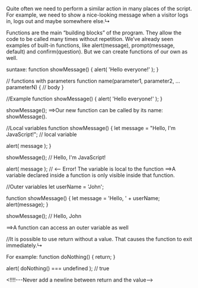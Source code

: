Quite often we need to perform a similar action in many places of the script.
For example, we need to show a nice-looking message when a visitor logs in, logs out and maybe somewhere else.↳

Functions are the main “building blocks” of the program. They allow the code to be called many times without repetition.
We’ve already seen examples of built-in functions, like alert(message), prompt(message, default) and confirm(question). But we can create functions of our own as well.

suntaxe:
function showMessage() {
  alert( 'Hello everyone!' );
}

// functions with parameters
function name(parameter1, parameter2, ... parameterN) {
 // body
}

//Example
function showMessage() {
  alert( 'Hello everyone!' );
}

showMessage();
==>Our new function can be called by its name: showMessage().

//Local variables
function showMessage() {
  let message = "Hello, I'm JavaScript!"; // local variable

  alert( message );
}

showMessage(); // Hello, I'm JavaScript!

alert( message ); // <-- Error! The variable is local to the function
==>A variable declared inside a function is only visible inside that function.

//Outer variables
let userName = 'John';

function showMessage() {
  let message = 'Hello, ' + userName;
  alert(message);
}

showMessage(); // Hello, John

==>A function can access an outer variable as well

//It is possible to use return without a value. That causes the function to exit immediately.↳

For example:
function doNothing() {
  return;
}

alert( doNothing() === undefined ); // true

<!!!!---Never add a newline between return and the value-->


